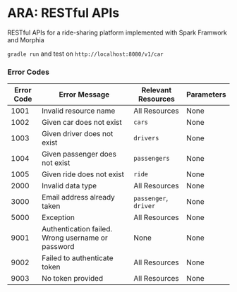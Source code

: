# ARA: RESTful APIs
RESTful APIs for a ride-sharing platform implemented with Spark Framwork and Morphia

`gradle run` and test on `http://localhost:8080/v1/car`

### Error Codes ###
| Error Code | Error Message                            | Relevant Resources | Parameters |
| ---------- | ---------------------------------------- | ------------------ | :--------- |
| 1001       | Invalid resource name                    | All Resources      | None       |
| 1002       | Given car does not exist                 | `cars`             | None       |
| 1003       | Given driver does not exist              | `drivers`          | None       |
| 1004       | Given passenger does not exist           | `passengers`       | None       |
| 1005       | Given ride does not exist                | `ride`             | None       |
| 2000       | Invalid data type                        | All Resources      | None       |
| 3000       | Email address already taken              | `passenger`, `driver` | None       |
| 5000       | Exception                                | All Resources      | None       |
| 9001       | Authentication failed. Wrong username or password | None               | None       |
| 9002       | Failed to authenticate token             | All Resources      | None       |
| 9003       | No token provided                        | All Resources      | None       |
